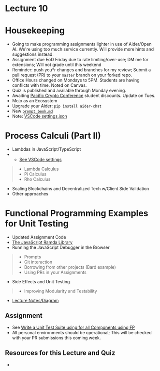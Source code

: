 # Lecture 10

# Housekeeping

- Going to make programming assignments lighter in use of Aider/Open AI. We're using too much service currently. Will provide more hints and suggestions instead.
- Assignment due EoD Friday due to rate limiting/over-use; DM me for extensions; Will not grade until this weekend
- Reminder: push you*r changes and branches for my review; Submit a pull request (PR) to your `master` branch on your forked repo.
- Office Hours changed on Mondays to 5PM. Students are having conflicts with time. Noted on Canvas.
- Quiz is published and available through Monday evening.
- Awaiting [Pacific Crypto Conference](https://www.pacificbitcoin.com/) student discounts. Update on Tues.
- Mojo as an Ecosystem
- Upgrade your Aider: `pip install aider-chat`
- New [`prompt_book.md`](../workspaces/prompt_book.md)
- Note: [VSCode settings.json](../resources/settings.json)

# Process Calculi (Part II)

- Lambdas in JavaScript/TypeScript
- * [See VSCode settings]()
> * Lambda Calculus
> * Pi Calculus
> * Rho Calculus
- Scaling Blockchains and Decentralized Tech w/Client Side Validation
- Other approaches

# Functional Programming Examples for Unit Testing

- Updated Assignment Code
- [The JavaScript Ramda Library](https://www.htmlgoodies.com/javascript/advanced-functional-programming-monads-in-javascript/)
- Running the JavaScript Debugger in the Browser
> * Prompts
> * Git interaction
> * Borrowing from other projects (Bard example)
> * Using PRs in your Assignments
- Side Effects and Unit Testing
> * Improving Modularity and Testability
- [Lecture Notes/Diagram](./notes_lec10.md#Side-Effects-and-Unit-Tests)

## Assignment

* See [Write a Unit Test Suite using for all Components using FP](../assignments/28_Sept_2023.md)
* All personal environments should be operational; This will be checked with your PR submissions this coming week.

## Resources for this Lecture and Quiz

* 
